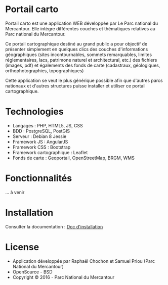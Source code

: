 # Portail carto

Portail carto est une application WEB développée par Le Parc national du Mercantour. Elle intègre différentes couches et thématiques relatives au Parc national du Mercantour.

Ce portail cartographique destiné au grand public a pour objectif de présenter simplement en quelques clics des couches d'informations géographiques (sites incontournables, sommets remarquables, limites réglementaires, lacs, patrimone naturel et architectural, etc.) des fichiers (images, pdf) et égalements des fonds de carte (cadastraux, géologiques, orthophotographies, topographiques)

Cette application se veut le plus générique possible afin que d'autres parcs nationaux et d'autres structures puisse installer et utiliser ce portail cartographique.

# Technologies

* Langages : PHP, HTML5, JS, CSS
* BDD : PostgreSQL, PostGIS
* Serveur : Debian 8 Jessie
* Framework JS : AngularJS
* Framework CSS : Bootstrap
* Framework cartographique : Leaflet
* Fonds de carte : Geoportail, OpenStreetMap, BRGM, WMS

# Fonctionnalités

... à venir

# Installation

Consulter la documentation : [Doc d'installation](docs/install.md)
# License

* Application développée par Raphaël Chochon et Samuel Priou (Parc National du Mercantour)
* OpenSource - BSD
* Copyright © 2016 - Parc National du Mercantour
